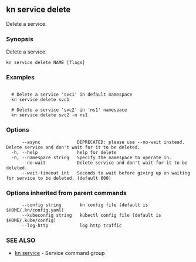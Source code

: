 ## kn service delete

Delete a service.

### Synopsis

Delete a service.

```
kn service delete NAME [flags]
```

### Examples

```

  # Delete a service 'svc1' in default namespace
  kn service delete svc1

  # Delete a service 'svc2' in 'ns1' namespace
  kn service delete svc2 -n ns1
```

### Options

```
      --async              DEPRECATED: please use --no-wait instead. Delete service and don't wait for it to be deleted.
  -h, --help               help for delete
  -n, --namespace string   Specify the namespace to operate in.
      --no-wait            Delete service and don't wait for it to be deleted.
      --wait-timeout int   Seconds to wait before giving up on waiting for service to be deleted. (default 600)
```

### Options inherited from parent commands

```
      --config string       kn config file (default is $HOME/.kn/config.yaml)
      --kubeconfig string   kubectl config file (default is $HOME/.kube/config)
      --log-http            log http traffic
```

### SEE ALSO

* [kn service](kn_service.md)	 - Service command group

